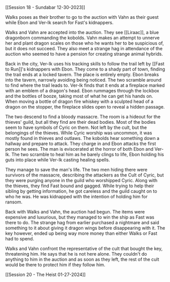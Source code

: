 [[Session 18 - Sundabar 12-30-2023]]

Walks poses as their brother to go to the auction with Vahn as their guest while Ebon and Ver-Ik search for Fast's kidnappers. 

Walks and Vahn are accepted into the auction. They see [[Liraac]], a blue dragonborn commanding the kobolds. Vahn makes an attempt to unnerve her and plant dragon scales on those who he wants her to be suspicious of, but it does not succeed. They also meet a strange hag in attendance of the auction who seemed to have a pension for creating strange animal hybrids.

Back in the city, Ver-Ik uses his tracking skills to follow the trail left by [[Fast to Run]]'s kidnappers with Ebon. They come to a shady part of town, finding the trail ends at a locked tavern. The place is entirely empty. Ebon breaks into the tavern, narrowly avoiding being noticed. The two scramble around to find where the trail leads to. Ver-Ik finds that it ends at a fireplace marked with an emblem of a dragon's head. Ebon rummages through the lockbox and the bottles of booze, taking most of what he can get his hands on. When moving a bottle of dragon fire whiskey with a sculpted head of a dragon on the stopper, the fireplace slides open to reveal a hidden passage.

The two descend to find a bloody massacre. The room is a hideout for the thieves' guild, but all they find are their dead bodies. Most of the bodies seem to have symbols of Cyric on them. Not left by the cult, but the belongings of the thieves. While Cyric worship was uncommon, it was mostly found in thieves and outlaws. The kobolds hear something down a hallway and prepare to attack. They charge in and Ebon attacks the first person he sees. The man is eviscerated at the horror of both Ebon and Ver-Ik. The two scramble to heal him as he barely clings to life, Ebon holding his guts into place while Ver-Ik casting healing spells.

They manage to save the man's life. The two men hiding there were survivors of the massacre, describing the attackers as the Cult of Cyric, but they were purging anyone in the guild who worshipped Cyric. Along with the thieves, they find Fast bound and gagged. While trying to help their sibling by getting information, he got careless and the guild caught on to who he was. He was kidnapped with the intention of holding him for ransom. 

 Back with Walks and Vahn, the auction had begun. The items were expensive and luxurious, but they managed to win the ship as Fast was there to do. The strange hag from earlier purchased a nightmare and said something to it about giving it dragon wings before disappearing with it. The key however, ended up being way more money than either Walks or Fast had to spend.

Walks and Vahn confront the representative of the cult that bought the key, threatening him. He says that he is not here alone. They couldn't do anything to him in the auction and as soon as they left, the rest of the cult would be there to protect him if they follow him.

[[Session 20 - The Heist 01-27-2024]]